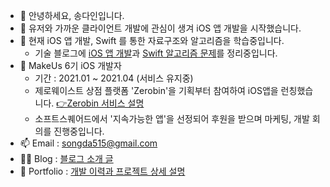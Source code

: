 - 👋 안녕하세요, 송다인입니다.
- 👀 유저와 가까운 클라이언트 개발에 관심이 생겨 iOS 앱 개발을 시작했습니다.
- 🌱 현재 iOS 앱 개발, Swift 를 통한 자료구조와 알고리즘을 학습중입니다.
  - 기술 블로그에 [iOS 앱 개발](https://jellysong.tistory.com/category/Client/iOS)과 [Swift 알고리즘 문제](https://jellysong.tistory.com/category/Algorithm/알고리즘-Swift)를 정리중입니다.
- 💞️ MakeUs 6기 iOS 개발자 
  - 기간 : 2021.01 ~ 2021.04 (서비스 유지중)
  - 제로웨이스트 상점 플랫폼 'Zerobin'을 기획부터 참여하여 iOS앱을 런칭했습니다. [👉Zerobin 서비스 설명](https://www.notion.so/Zerobin-2bc30fcfde19468c834a74c83afd51e4)
  - 소프트스퀘어드에서 '지속가능한 앱'을 선정되어 후원을 받으며 마케팅, 개발 회의를 진행중입니다.
- 📫 Email : songda515@gmail.com 
- 👩‍💻 Blog : [블로그 소개 글](https://jellysong.tistory.com/notice/83)
- 👣 Portfolio : [개발 이력과 프로젝트 상세 설명](https://www.notion.so/jellysong/4fc096f7d9c74aef8edd370a9888d5b5)

<!---
songda515/songda515 is a ✨ special ✨ repository because its `README.md` (this file) appears on your GitHub profile.
You can click the Preview link to take a look at your changes.
--->
